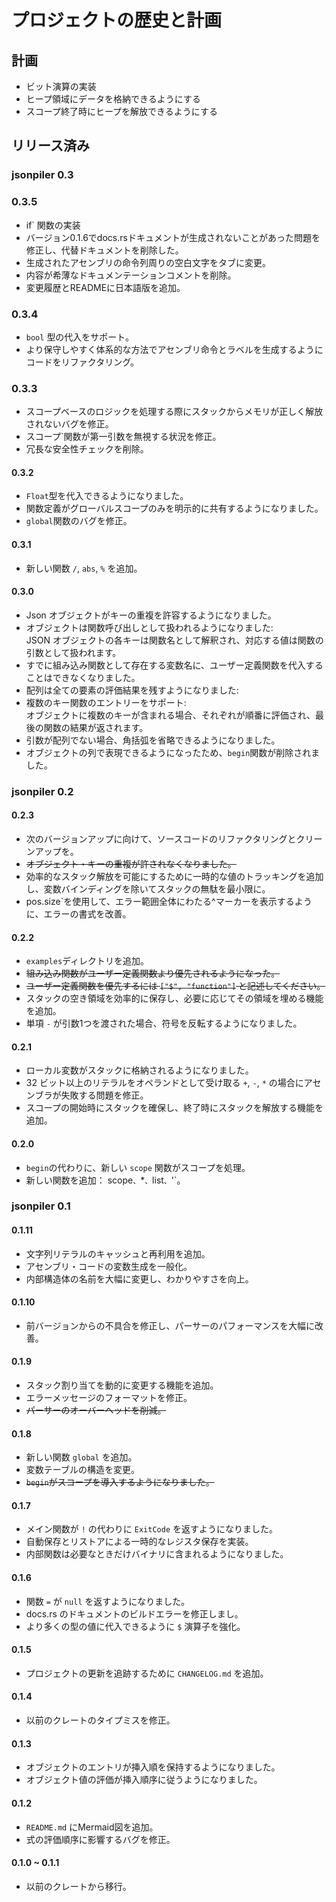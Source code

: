 # プロジェクトの歴史と計画

## 計画

- ビット演算の実装
- ヒープ領域にデータを格納できるようにする
- スコープ終了時にヒープを解放できるようにする

## リリース済み

### jsonpiler 0.3

### 0.3.5

- if` 関数の実装
- バージョン0.1.6でdocs.rsドキュメントが生成されないことがあった問題を修正し、代替ドキュメントを削除した。
- 生成されたアセンブリの命令列周りの空白文字をタブに変更。
- 内容が希薄なドキュメンテーションコメントを削除。
- 変更履歴とREADMEに日本語版を追加。

### 0.3.4

- `bool` 型の代入をサポート。
- より保守しやすく体系的な方法でアセンブリ命令とラベルを生成するようにコードをリファクタリング。

### 0.3.3

- スコープベースのロジックを処理する際にスタックからメモリが正しく解放されないバグを修正。
- スコープ`関数が第一引数を無視する状況を修正。
- 冗長な安全性チェックを削除。

#### 0.3.2

- `Float`型を代入できるようになりました。
- 関数定義がグローバルスコープのみを明示的に共有するようになりました。
- `global`関数のバグを修正。

#### 0.3.1

- 新しい関数 `/`, `abs`, `%` を追加。

#### 0.3.0

- Json オブジェクトがキーの重複を許容するようになりました。
- オブジェクトは関数呼び出しとして扱われるようになりました:  
  JSON オブジェクトの各キーは関数名として解釈され、対応する値は関数の引数として扱われます。
- すでに組み込み関数として存在する変数名に、ユーザー定義関数を代入することはできなくなりました。
- 配列は全ての要素の評価結果を残すようになりました:  
- 複数のキー関数のエントリーをサポート:  
  オブジェクトに複数のキーが含まれる場合、それぞれが順番に評価され、最後の関数の結果が返されます。
- 引数が配列でない場合、角括弧を省略できるようになりました。
- オブジェクトの列で表現できるようになったため、`begin`関数が削除されました。

### jsonpiler 0.2

#### 0.2.3

- 次のバージョンアップに向けて、ソースコードのリファクタリングとクリーンアップを。
- ~~オブジェクト・キーの重複が許されなくなりました。~~
- 効率的なスタック解放を可能にするために一時的な値のトラッキングを追加し、変数バインディングを除いてスタックの無駄を最小限に。
- pos.size`を使用して、エラー範囲全体にわたる^マーカーを表示するように、エラーの書式を改善。

#### 0.2.2

- `examples`ディレクトリを追加。
- ~~組み込み関数がユーザー定義関数より優先されるようになった。~~
- ~~ユーザー定義関数を優先するには `["$", "function"]` と記述してください。~~
- スタックの空き領域を効率的に保存し、必要に応じてその領域を埋める機能を追加。
- 単項 `-` が引数1つを渡された場合、符号を反転するようになりました。

#### 0.2.1

- ローカル変数がスタックに格納されるようになりました。
- 32 ビット以上のリテラルをオペランドとして受け取る `+`, `-`, `*` の場合にアセンブラが失敗する問題を修正。
- スコープの開始時にスタックを確保し、終了時にスタックを解放する機能を追加。

#### 0.2.0

- `begin`の代わりに、新しい `scope` 関数がスコープを処理。
- 新しい関数を追加： scope`、`*`、`list`、`'`。

### jsonpiler 0.1

#### 0.1.11

- 文字列リテラルのキャッシュと再利用を追加。
- アセンブリ・コードの変数生成を一般化。
- 内部構造体の名前を大幅に変更し、わかりやすさを向上。

#### 0.1.10

- 前バージョンからの不具合を修正し、パーサーのパフォーマンスを大幅に改善。

#### 0.1.9

- スタック割り当てを動的に変更する機能を追加。
- エラーメッセージのフォーマットを修正。
- ~~パーサーのオーバーヘッドを削減。~~

#### 0.1.8

- 新しい関数 `global` を追加。
- 変数テーブルの構造を変更。
- ~~`begin`がスコープを導入するようになりました。~~

#### 0.1.7

- メイン関数が `!` の代わりに `ExitCode` を返すようになりました。
- 自動保存とリストアによる一時的なレジスタ保存を実装。
- 内部関数は必要なときだけバイナリに含まれるようになりました。

#### 0.1.6

- 関数 `=` が `null` を返すようになりました。
- docs.rs のドキュメントのビルドエラーを修正しまし。
- より多くの型の値に代入できるように `$` 演算子を強化。

#### 0.1.5

- プロジェクトの更新を追跡するために `CHANGELOG.md` を追加。

#### 0.1.4

- 以前のクレートのタイプミスを修正。

#### 0.1.3

- オブジェクトのエントリが挿入順を保持するようになりました。
- オブジェクト値の評価が挿入順序に従うようになりました。

#### 0.1.2

- `README.md` にMermaid図を追加。
- 式の評価順序に影響するバグを修正。

#### 0.1.0 ~ 0.1.1

- 以前のクレートから移行。
